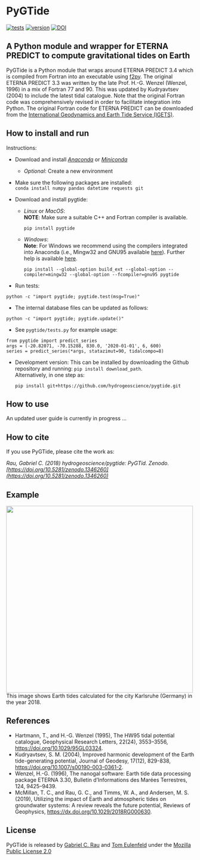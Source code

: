 # PyGTide
[![tests](https://github.com/hydrogeoscience/pygtide/actions/workflows/tests.yml/badge.svg)](https://github.com/hydrogeoscience/pygtide/actions/workflows/tests.yml)
[![version](https://img.shields.io/pypi/v/pygtide.svg)](https://pypi.python.org/pypi/pygtide)
[![DOI](https://zenodo.org/badge/DOI/10.5281/zenodo.1346260.svg)](https://doi.org/10.5281/zenodo.1346260)

## A Python module and wrapper for ETERNA PREDICT to compute gravitational tides on Earth

PyGTide is a Python module that wraps around ETERNA PREDICT 3.4 which is compiled from Fortran into an executable using [f2py](https://docs.scipy.org/doc/numpy/f2py/). The original ETERNA PREDICT 3.3 was written by the late Prof. H.-G. Wenzel (Wenzel, 1996) in a mix of Fortran 77 and 90. This was updated by Kudryavtsev (2004) to include the latest tidal catalogue. Note that the original Fortran code was comprehensively revised in order to facilitate integration into Python. The original Fortran code for ETERNA PREDICT can be downloaded from the [International Geodynamics and Earth Tide Service (IGETS)](http://igets.u-strasbg.fr/soft_and_tool.php).

## How to install and run

Instructions:
* Download and install [*Anaconda*](https://www.anaconda.com/products/distribution) or [*Miniconda*](https://docs.conda.io/en/latest/miniconda.html)
  * *Optional*: Create a new environment
* Make sure the following packages are installed: <br />
 `conda install numpy pandas datetime requests git`
* Download and install pygtide:
  * *Linux* or *MacOS*: <br />
     **NOTE**: Make sure a suitable C++ and Fortran compiler is available.
     ```
     pip install pygtide
     ```
   
  * *Windows*:<br />
       **Note**: For Windows we recommend using the compilers integrated into Anaconda (i.e., Mingw32 and GNU95 available [here](https://sourceforge.net/projects/mingw-w64/files/Toolchains%20targetting%20Win64/Personal%20Builds/mingw-builds/7.2.0/threads-posix/seh/)). Further help is available [here](https://itecnote.com/tecnote/compile-fortran-module-with-f2py-and-python-3-6-on-windows-10/).
     ```
     pip install --global-option build_ext --global-option --compiler=mingw32 --global-option --fcompiler=gnu95 pygtide
     ```
   
* Run tests: <br /> 
 ```
 python -c "import pygtide; pygtide.test(msg=True)"
 ```
* The internal database files can be updated as follows: <br />
 ```
 python -c "import pygtide; pygtide.update()"
 ```
* See `pygtide/tests.py` for example usage:

```
from pygtide import predict_series
args = (-20.82071, -70.15288, 830.0, '2020-01-01', 6, 600)
series = predict_series(*args, statazimut=90, tidalcompo=8)
```

* Development version: This can be installed by downloading the Github repository and running:
 `pip install download_path`. <br />
  Alternatively, in one step as: <br />
  ```
  pip install git+https://github.com/hydrogeoscience/pygtide.git
  ```

## How to use

An updated user guide is currently in progress ...


## How to cite
If you use PyGTide, please cite the work as:

*Rau, Gabriel C. (2018) hydrogeoscience/pygtide: PyGTid. Zenodo. [https://doi.org/10.5281/zenodo.1346260](https://doi.org/10.5281/zenodo.1346260)*

## Example
<img src="https://raw.githubusercontent.com/hydrogeoscience/pygtide/master/earth_tide_example.png" width="500">
This image shows Earth tides calculated for the city Karlsruhe (Germany) in the year 2018.

## References
* Hartmann, T., and H.-G. Wenzel (1995), The HW95 tidal potential catalogue, Geophysical Research Letters, 22(24), 3553–3556, https://doi.org/10.1029/95GL03324.
* Kudryavtsev, S. M. (2004), Improved harmonic development of the Earth tide-generating potential, Journal of Geodesy, 17(12), 829-838, https://doi.org/10.1007/s00190-003-0361-2.
* Wenzel, H.-G. (1996), The nanogal software: Earth tide data processing package ETERNA 3.30, Bulletin d’Informations des Marées Terrestres, 124, 9425–9439.
* McMillan, T. C., and Rau, G. C., and Timms, W. A., and Andersen, M. S. (2019), Utilizing the impact of Earth and atmospheric tides on groundwater systems: A review reveals the future potential, Reviews of Geophysics, https://dx.doi.org/10.1029/2018RG000630.

## License
PyGTide is released by [Gabriel C. Rau](https://hydrogeo.science) and [Tom Eulenfeld](https://scholar.google.com/citations?user=SJXF3mwAAAAJ&hl=en) under the [Mozilla Public License 2.0](https://www.mozilla.org/en-US/MPL/2.0/)
